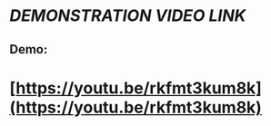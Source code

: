 # ***DEMONSTRATION VIDEO LINK***

## Demo:

#		[https://youtu.be/rkfmt3kum8k](https://youtu.be/rkfmt3kum8k)